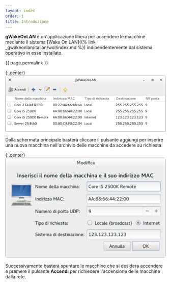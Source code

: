 ```yaml
---
layout: index
order: 1
title: Introduzione
---
```

**gWakeOnLAN** è un'applicazione libera per accendere le macchine mediante il
sistema [Wake On LAN]({% link _gwakeonlan/italian/wol/index.md %})
indipendentemente dal sistema operativo in esse installato.

{{ page.permalink }}

{:.center}
![Finestra principale](/resources/gwakeonlan/archive/latest/italian/main.png)

Dalla schermata principale basterà cliccare il pulsante aggiungi per inserire
una nuova macchina nell'archivio delle macchine da accedere su richiesta.
            
{:.center}
![Finestra dettagli](/resources/gwakeonlan/archive/latest/italian/detail.png)

Successivamente basterà spuntare le macchine che si desidera accendere e premere
il pulsante **Accendi** per richiedere l'accensione delle macchine dalla rete.
